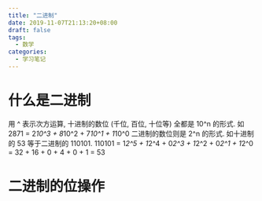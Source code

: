 ```yaml
---
title: "二进制"
date: 2019-11-07T21:13:20+08:00
draft: false
tags:
  - 数学
categories:
  - 学习笔记
---
```


# 什么是二进制
用 ^ 表示次方运算, 十进制的数位 (千位, 百位, 十位等) 全都是 10^n 的形式. 如 2871 = 2*10^3 + 8*10^2 + 7*10^1 + 1*10^0
二进制的数位则是 2^n 的形式. 如十进制的 53 等于二进制的 110101. 110101 = 1*2^5 + 1*2^4 + 0*2^3 + 1*2^2 + 0*2^1 + 1*2^0 = 32 + 16 + 0 + 4 + 0 + 1 = 53

# 二进制的位操作
